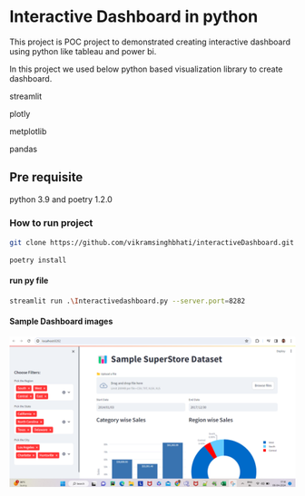 # Interactive Dashboard in python 
This project is POC project to demonstrated creating interactive dashboard using python like tableau and power bi. 

In this project we used below python based visualization library to create dashboard.

streamlit

plotly

metplotlib

pandas

## Pre requisite

python 3.9 and poetry 1.2.0

### How to run project 

```bash
git clone https://github.com/vikramsinghbhati/interactiveDashboard.git
```

```bash
poetry install
```
#### run py file 
```bash
streamlit run .\Interactivedashboard.py --server.port=8282
```

#### Sample Dashboard images

![Alt text](https://github.com/vikramsinghbhati/interactiveDashboard/blob/master/resources/filter_part.png)







